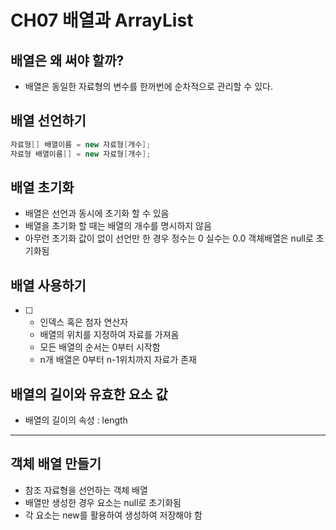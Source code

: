 # CH07 배열과 ArrayList

## 배열은 왜 써야 할까?
- 배열은 동일한 자료형의 변수를 한꺼번에 순차적으로 관리할 수 있다.

## 배열 선언하기
```Java
자료형[] 배열이름 = new 자료형[개수];
자료형 배열이름[] = new 자료형[개수];
```

## 배열 초기화
- 배열은 선언과 동시에 초기화 할 수 있음
- 배열을 초기화 할 때는 배열의 개수를 명시하지 않음
- 아무런 초기화 값이 없이 선언만 한 경우 정수는 0 실수는 0.0 객체배열은 null로 초기화됨

## 배열 사용하기
- [ ]
    - 인덱스 혹은 첨자 연산자
    - 배열의 위치를 지정하여 자료를 가져옴
    - 모든 배열의 순서는 0부터 시작함
    - n개 배열은 0부터 n-1위치까지 자료가 존재

## 배열의 길이와 유효한 요소 값
- 배열의 길이의 속성 : length

---

## 객체 배열 만들기
- 참조 자료형을 선언하는 객체 배열
- 배열만 생성한 경우 요소는 null로 초기화됨
- 각 요소는 new를 활용하여 생성하여 저장해야 함


